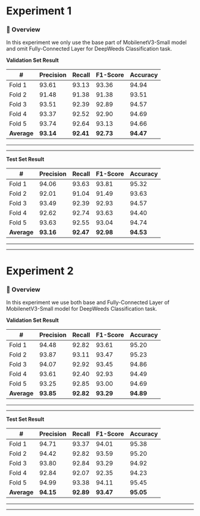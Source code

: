 # Experiment 1
### 📌 Overview
In this experiment we only use the base part of MobilenetV3-Small model and omit Fully-Connected Layer for DeepWeeds Classification task.


**Validation Set Result**

|    #   | Precision | Recall | F1-Score| Accuracy |
|--------|-----------|--------|---------|----------|
| Fold 1 | 93.61 | 93.13 | 93.36 | 94.94
| Fold 2 | 91.48 | 91.38 | 91.38 | 93.51
| Fold 3 | 93.51 | 92.39 | 92.89 | 94.57
| Fold 4 | 93.37 | 92.52 | 92.90 | 94.69
| Fold 5 | 93.74 | 92.64 | 93.13 | 94.66
| **Average** | **93.14** | **92.41** | **92.73** | **94.47** |
----
----
**Test Set Result**

|    #   | Precision | Recall | F1-Score| Accuracy |
|--------|-----------|--------|---------|----------|
| Fold 1 | 94.06 | 93.63 | 93.81 | 95.32
| Fold 2 | 92.01 | 91.04 | 91.49 | 93.63
| Fold 3 | 93.49 | 92.39 | 92.93 | 94.57
| Fold 4 | 92.62 | 92.74 | 93.63 | 94.40
| Fold 5 | 93.63 | 92.55 | 93.04 | 94.74
| **Average** | **93.16** | **92.47** | **92.98** | **94.53** |
----
----

# Experiment 2
### 📌 Overview
In this experiment we use both base and Fully-Connected Layer of MobilenetV3-Small model for DeepWeeds Classification task.

**Validation Set Result**

|    #   | Precision | Recall | F1-Score| Accuracy |
|--------|-----------|--------|---------|----------|
| Fold 1 | 94.48 | 92.82 | 93.61 | 95.20
| Fold 2 | 93.87 | 93.11 | 93.47 | 95.23
| Fold 3 | 94.07 | 92.92 | 93.45 | 94.86
| Fold 4 | 93.61 | 92.40 | 92.93 | 94.49
| Fold 5 | 93.25 | 92.85 | 93.00 | 94.69
| **Average** | **93.85** | **92.82** | **93.29** | **94.89** |
----
----
**Test Set Result**

|    #   | Precision | Recall | F1-Score| Accuracy |
|--------|-----------|--------|---------|----------|
| Fold 1 | 94.71 | 93.37 | 94.01 | 95.38
| Fold 2 | 94.42 | 92.82 | 93.59 | 95.20
| Fold 3 | 93.80 | 92.84 | 93.29 | 94.92
| Fold 4 | 92.84 | 92.07 | 92.35 | 94.23
| Fold 5 | 94.99 | 93.38 | 94.11 | 95.45
| **Average** | **94.15** | **92.89** | **93.47** | **95.05** |
----
----